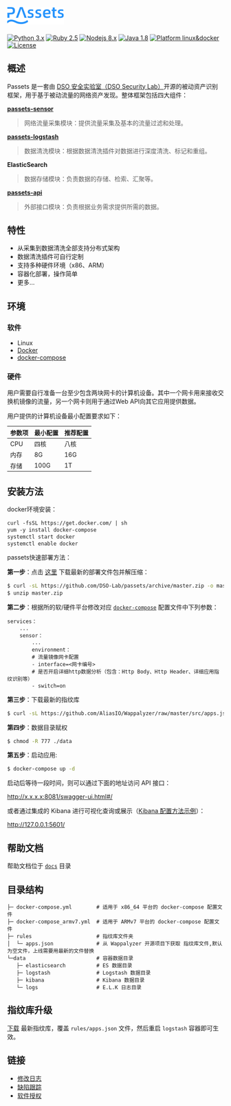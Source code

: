 ## ![](docs/images/logo.png)

[![Python 3.x](https://img.shields.io/badge/python-3.x-yellow.svg)](https://www.python.org/) [![Ruby 2.5](https://img.shields.io/badge/ruby-2.5-red.svg)](https://www.ruby-lang.org/) [![Nodejs 8.x](https://img.shields.io/badge/nodejs-8.x-green.svg)](https://www.ruby-lang.org/) [![Java 1.8](https://img.shields.io/badge/java-1.8-red.svg)](https://www.java.com/) [![Platform linux&docker](https://img.shields.io/badge/platform-linux&docker-9cf.svg)](https://www.java.com/) [![License](https://img.shields.io/badge/license-GPLv3-red.svg)](https://raw.githubusercontent.com/knownsec/Pocsuite/master/docs/COPYING)


## 概述

Passets 是一套由 [DSO 安全实验室（DSO Security Lab）](http://dsolab.org)开源的被动资产识别框架，用于基于被动流量的网络资产发现。整体框架包括四大组件：

**[passets-sensor](https://github.com/DSO-Lab/passets-sensor)**
> 网络流量采集模块：提供流量采集及基本的流量过滤和处理。

**[passets-logstash](https://github.com/DSO-Lab/passets-logstash)**
> 数据清洗模块：根据数据清洗插件对数据进行深度清洗、标记和重组。

**ElasticSearch**

> 数据存储模块：负责数据的存储、检索、汇聚等。

**[passets-api](https://github.com/DSO-Lab/passets-api)**
> 外部接口模块：负责根据业务需求提供所需的数据。


## 特性
* 从采集到数据清洗全部支持分布式架构
* 数据清洗插件可自行定制
* 支持多种硬件环境（x86、ARM）
* 容器化部署，操作简单
* 更多...


## 环境

### 软件
- Linux
- [Docker](https://www.docker.com/)
- [docker-compose](https://github.com/docker/compose)

### 硬件

用户需要自行准备一台至少包含两块网卡的计算机设备。其中一个网卡用来接收交换机镜像的流量，另一个网卡则用于通过Web API向其它应用提供数据。

用户提供的计算机设备最小配置要求如下：

| 参数项 | 最小配置 | 推荐配置 |
|------|----------|----------|
| CPU  | 四核   | 八核    |
| 内存 | 8G     | 16G      |
| 存储 | 100G  | 1T       |


## 安装方法

docker环境安装：

```
curl -fsSL https://get.docker.com/ | sh
yum -y install docker-compose
systemctl start docker
systemctl enable docker
```

passets快速部署方法：

**第一步**：点击 [这里](https://github.com/DSO-Lab/passets/archive/master.zip) 下载最新的部署文件包并解压缩：

```bash
$ curl -sL https://github.com/DSO-Lab/passets/archive/master.zip -o master.zip
$ unzip master.zip
```

**第二步**：根据所的软/硬件平台修改对应 [`docker-compose`](#directory) 配置文件中下列参数：

```
services：
    ...
    sensor：
        ...
        environment：
        # 流量镜像网卡配置
        - interface=<网卡编号>
        # 是否开启详细http数据分析（包含：Http Body、Http Header、详细应用指纹识别等）
        - switch=on
```

**第三步**：下载最新的指纹库

``` bash
$ curl -sL https://github.com/AliasIO/Wappalyzer/raw/master/src/apps.json -o ./rules/apps.json
```

**第四步**：数据目录赋权

``` bash
$ chmod -R 777 ./data
```

**第五步**：启动应用:

``` bash
$ docker-compose up -d
```

启动后等待一段时间，则可以通过下面的地址访问 API 接口：

http://x.x.x.x:8081/swagger-ui.html#/

或者通过集成的 Kibana 进行可视化查询或展示（[Kibana 配置方法示例](docs/KIBANA_HELP.md)）：

http://127.0.0.1:5601/


## 帮助文档

帮助文档位于 [```docs```](./docs) 目录


## 目录结构

```
├─ docker-compose.yml        # 适用于 x86_64 平台的 docker-compose 配置文件
├─ docker-compose_armv7.yml  # 适用于 ARMv7 平台的 docker-compose 配置文件
├─ rules                     # 指纹库文件夹
│  └─ apps.json              # 从 Wappalyzer 开源项目下获取 指纹库文件,默认为空文件，上线需要用最新的文件替换
└─data                       # 容器数据目录
   ├─ elasticsearch          # ES 数据目录
   ├─ logstash               # Logstash 数据目录
   ├─ kibana                 # Kibana 数据目录
   └─ logs                   # E.L.K 日志目录
```

## 指纹库升级

[下载](https://github.com/AliasIO/Wappalyzer/raw/master/src/apps.json) 最新指纹库，覆盖 `rules/apps.json` 文件，然后重启 `logstash` 容器即可生效。

## 链接

* [修改日志](./CHANGELOG.md)
* [缺陷跟踪](https://github.com/DSO-Lab/passets/issues)
* [软件授权](./LICENSE)
